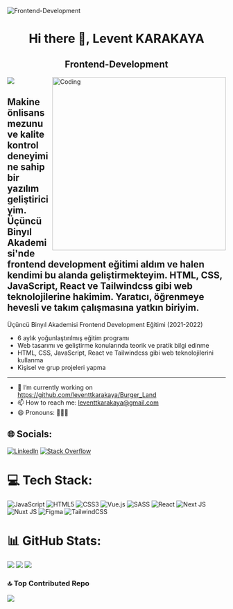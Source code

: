 ![Frontend-Development](https://camo.githubusercontent.com/8ae85eb04d632f37ae7a1c00f1c3b76a0e818a4a13f640be5ff189ff2a10d905/68747470733a2f2f73352e67696679752e636f6d2f696d616765732f53693339512e706e67)
<h1 align="center"> Hi there 👋, Levent KARAKAYA</h1> 
<h2 align="center"> Frontend-Development</h2> 

<img align="right"   alt="Coding" width="400" src="https://user-images.githubusercontent.com/74038190/229223263-cf2e4b07-2615-4f87-9c38-e37600f8381a.gif">


[![](https://visitcount.itsvg.in/api?id=leventtkarakaya&icon=0&color=1)](https://visitcount.itsvg.in)
<!-- Proudly created with GPRM ( https://gprm.itsvg.in ) -->

Makine önlisans mezunu ve kalite kontrol deneyimine sahip bir yazılım geliştiriciyim. Üçüncü Binyıl Akademisi'nde frontend development eğitimi aldım ve halen kendimi bu alanda geliştirmekteyim. HTML, CSS, JavaScript, React ve Tailwindcss gibi web teknolojilerine hakimim. Yaratıcı, öğrenmeye hevesli ve takım çalışmasına yatkın biriyim.
---
Üçüncü Binyıl Akademisi Frontend Development Eğitimi (2021-2022)
- 6 aylık yoğunlaştırılmış eğitim programı
- Web tasarımı ve geliştirme konularında teorik ve pratik bilgi edinme
- HTML, CSS, JavaScript, React ve Tailwindcss gibi web teknolojilerini kullanma
- Kişisel ve grup projeleri yapma
---
- 🔭 I’m currently working on https://github.com/leventtkarakaya/Burger_Land 
- 📫 How to reach me: leventtkarakaya@gmail.com 
- 😄 Pronouns: 👨🏽‍💻


## 🌐 Socials:
[![LinkedIn](https://img.shields.io/badge/LinkedIn-%230077B5.svg?logo=linkedin&logoColor=white)](https://linkedin.com/in/https://www.linkedin.com/in/levent-karakaya-27b75728b/) [![Stack Overflow](https://img.shields.io/badge/-Stackoverflow-FE7A16?logo=stack-overflow&logoColor=white)](https://stackoverflow.com/users/https://stackoverflow.com/users/23240883/levo58) 

# 💻 Tech Stack:
![JavaScript](https://img.shields.io/badge/javascript-%23323330.svg?style=for-the-badge&logo=javascript&logoColor=%23F7DF1E) ![HTML5](https://img.shields.io/badge/html5-%23E34F26.svg?style=for-the-badge&logo=html5&logoColor=white) ![CSS3](https://img.shields.io/badge/css3-%231572B6.svg?style=for-the-badge&logo=css3&logoColor=white) ![Vue.js](https://img.shields.io/badge/vue.js-%2335495e.svg?style=for-the-badge&logo=vuedotjs&logoColor=%234FC08D) ![SASS](https://img.shields.io/badge/SASS-hotpink.svg?style=for-the-badge&logo=SASS&logoColor=white) ![React](https://img.shields.io/badge/react-%2320232a.svg?style=for-the-badge&logo=react&logoColor=%2361DAFB) ![Next JS](https://img.shields.io/badge/Next-black?style=for-the-badge&logo=next.js&logoColor=white) ![Nuxt JS](https://img.shields.io/badge/Nuxt-002E3B?style=for-the-badge&logo=nuxt.js&logoColor=#00DC82) ![Figma](https://img.shields.io/badge/figma-%23F24E1E.svg?style=for-the-badge&logo=figma&logoColor=white) ![TailwindCSS](https://img.shields.io/badge/tailwindcss-%2338B2AC.svg?style=for-the-badge&logo=tailwind-css&logoColor=white)

# 📊 GitHub Stats:  
![](https://github-readme-stats.vercel.app/api?username=leventtkarakaya&theme=radical&hide_border=true&include_all_commits=true&count_private=true)
![](https://github-readme-streak-stats.herokuapp.com/?user=leventtkarakaya&theme=radical&hide_border=true)
![](https://github-readme-stats.vercel.app/api/top-langs/?username=leventtkarakaya&theme=radical&hide_border=true&include_all_commits=true&count_private=true&layout=compact)

### 🔝 Top Contributed Repo
![](https://github-contributor-stats.vercel.app/api?username=leventtkarakaya&limit=5&theme=radical&combine_all_yearly_contributions=true)


